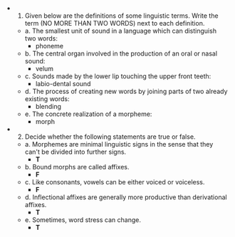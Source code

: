 - 1. Given below are the definitions of some linguistic terms. Write the term (NO MORE THAN TWO WORDS) next to each definition.
	- a. The smallest unit of sound in a language which can distinguish two words:
		- phoneme
	- b. The central organ involved in the production of an oral or nasal sound:
		- velum
	- c. Sounds made by the lower lip touching the upper front teeth:
		- labio-dental sound
	- d. The process of creating new words by joining parts of two already existing words:
		- blending
	- e. The concrete realization of a morpheme:
		- morph
- 2. Decide whether the following statements are true or false.
	- a. Morphemes are minimal linguistic signs in the sense that they can't be divided into further signs.
		- **T**
	- b. Bound morphs are called affixes.
		- **F**
	- c. Like consonants, vowels can be either voiced or voiceless.
		- **F**
	- d. Inflectional affixes are generally more productive than derivational affixes.
		- **T**
	- e. Sometimes, word stress can change.
		- **T**